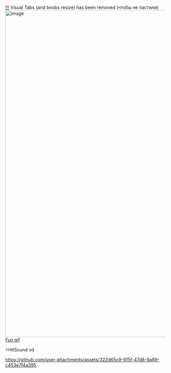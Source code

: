 [!!!](https://github.com/1000blxdesss/Genshin-Impact-Dump-collection)
Visual Tabs (and boobs resize) has been removed (чтобы не пастили)
<img width="1919" height="1024" alt="image" src="https://github.com/user-attachments/assets/8b6ca0be-b0c2-4068-83d3-399464c3913a" />
[Fun gif](https://github.com/user-attachments/assets/9e178d3b-9975-4818-aba8-7c4b9ccf4b0a)


+HitSound xd

https://github.com/user-attachments/assets/322d65c9-6f5f-47d8-9a89-c453e7f4a395

